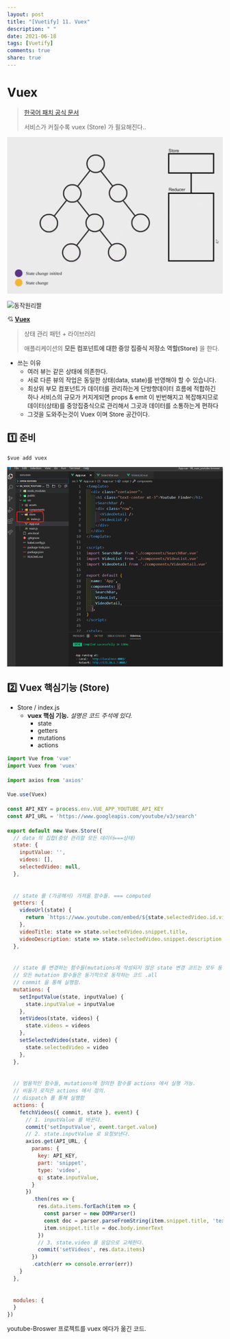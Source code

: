 ```yaml
---
layout: post
title: "[Vuetify] 11. Vuex"
description: " "
date: 2021-06-18
tags: [Vuetify]
comments: true
share: true
---
```



# Vuex

> [한국어 패치 공식 문서](https://vuex.vuejs.org/kr/)
>
> 서비스가 커질수록 vuex (Store) 가 필요해진다..

![image-20200608094158612](images/image-20200608094158612.png)



![동작원리짤](https://miro.medium.com/max/1920/0*5BcWxyQW7ai1JsVd.gif)





:cupid: **[Vuex](https://vuex.vuejs.org/kr/)**

> 상태 관리 패턴 + 라이브러리
>
> 애플리케이션의 **모든 컴포넌트에 대한 중앙 집중식 저장소 역할(Store)** 을 한다.



- 쓰는 이유
  - 여러 뷰는 같은 상태에 의존한다.
  - 서로 다른 뷰의 작업은 동일한 상태(data, state)를 반영해야 할 수 있습니다.
  - 최상위 부모 컴포넌트가 데이터를 관리하는게 단방향데이터 흐름에 적합하긴 하나
    서비스의 규모가 커지게되면 props & emit 이 빈번해지고 복잡해지므로 
    데이터(상태)를 중앙집중식으로 관리해서 그곳과 데이터를 소통하는게 편하다
  - 그것을 도와주는것이 Vuex 이며 Store 공간이다.











## :one: 준비

```shell
$vue add vuex
```

![image-20200608185307016](images/image-20200608185307016.png)





## :two: Vuex 핵심기능 (Store)

- Store / index.js
  - **vuex 핵심 기능.** *설명은 코드 주석에 있다.*
    - state
    - getters
    - mutations
    - actions

```js
import Vue from 'vue'
import Vuex from 'vuex'

import axios from 'axios'

Vue.use(Vuex)

const API_KEY = process.env.VUE_APP_YOUTUBE_API_KEY
const API_URL = 'https://www.googleapis.com/youtube/v3/search'

export default new Vuex.Store({
  // data 의 집합(중앙 관리할 모든 데이터===상태)
  state: {
    inputValue: '',
    videos: [],
    selectedVideo: null,
  },


  // state 를 (가공해서) 가져올 함수들. === computed
  getters: {
    videoUrl(state) {
      return `https://www.youtube.com/embed/${state.selectedVideo.id.videoId}`
    },
    videoTitle: state => state.selectedVideo.snippet.title,
    videoDescription: state => state.selectedVideo.snippet.description,
  },


  // state 를 변경하는 함수들(mutations에 작성되지 않은 state 변경 코드는 모두 동작하지 않음)
  // 모든 mutation 함수들은 동기적으로 동작하는 코드 .all
  // commit 을 통해 실행함.
  mutations: {
    setInputValue(state, inputValue) {
      state.inputValue = inputValue
    },
    setVideos(state, videos) {
      state.videos = videos
    },
    setSelectedVideo(state, video) {
      state.selectedVideo = video
    },
  },


  // 범용적인 함수들, mutations에 정의한 함수를 actions 에서 실행 가능.
  // 비동기 로직은 actions 에서 정의.
  // dispatch 를 통해 실행함
  actions: {
    fetchVideos({ commit, state }, event) {
      // 1. inputValue 를 바꾼다.
      commit('setInputValue', event.target.value)
      // 2. state.inputValue 로 요청보낸다.
      axios.get(API_URL, {
        params: {
          key: API_KEY,
          part: 'snippet',
          type: 'video',
          q: state.inputValue,
        }
      })
        .then(res => {
          res.data.items.forEach(item => {
            const parser = new DOMParser()
            const doc = parser.parseFromString(item.snippet.title, 'text/html')
            item.snippet.title = doc.body.innerText
          })
          // 3. state.video 를 응답으로 교체한다.
          commit('setVideos', res.data.items)
        })
        .catch(err => console.error(err))
    }
  },


  modules: {
  }
})

```



youtube-Broswer 프로젝트를 vuex 에다가 옮긴 코드.









